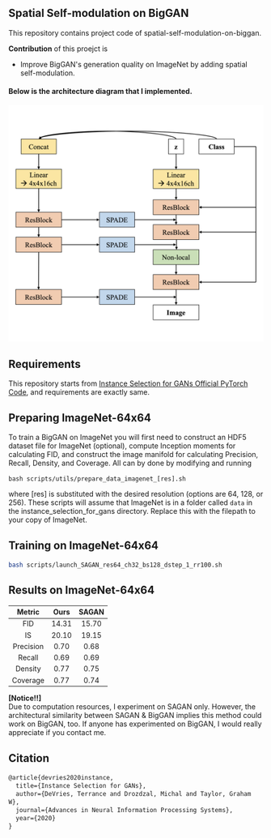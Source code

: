## Spatial Self-modulation on BigGAN

This repository contains project code of spatial-self-modulation-on-biggan.

**Contribution** of this proejct is
* Improve BigGAN's generation quality on ImageNet by adding spatial self-modulation.

#### Below is the architecture diagram that I implemented.
![img](img_arch.png)

## Requirements

This repository starts from <a href="https://github.com/uoguelph-mlrg/instance_selection_for_gans">Instance Selection for GANs Official PyTorch Code</a>, and requirements are exactly same.

## Preparing ImageNet-64x64

To train a BigGAN on ImageNet you will first need to construct an HDF5 dataset file for ImageNet (optional), compute Inception moments for calculating FID, and construct the image manifold for calculating Precision, Recall, Density, and Coverage. All can by done by modifying and running 
```
bash scripts/utils/prepare_data_imagenet_[res].sh
```
where [res] is substituted with the desired resolution (options are 64, 128, or 256). These scripts will assume that ImageNet is in a folder called `data` in the instance_selection_for_gans directory. Replace this with the filepath to your copy of ImageNet. 

## Training on ImageNet-64x64

```.bash
bash scripts/launch_SAGAN_res64_ch32_bs128_dstep_1_rr100.sh
```

## Results on ImageNet-64x64

</ul>
<table>
<thead>
<tr>
<th align="center">Metric</th>
<th align="center">Ours</th>
<th align="center">SAGAN</th>
</tr>
</thead>
<tbody>
<tr>
<td align="center">FID</td>
<td align="center">14.31</td>
<td align="center">15.70</td>
</tr>
<tr>
<td align="center">IS</td>
<td align="center">20.10</td>
<td align="center">19.15</td>
</tr>
<tr>
<td align="center">Precision</td>
<td align="center">0.70</td>
<td align="center">0.68</td>
</tr> 
<tr>
<td align="center">Recall</td>
<td align="center">0.69</td>
<td align="center">0.69</td>
</tr> 
<tr>
<td align="center">Density</td>
<td align="center">0.77</td>
<td align="center">0.75</td>
</tr> 
<tr>
<td align="center">Coverage</td>
<td align="center">0.77</td>
<td align="center">0.74</td>
</tr> 
</tbody></table>


**[Notice!!]**  
Due to computation resources, I experiment on SAGAN only. However, the architectural similarity between SAGAN & BigGAN implies this method could work on BigGAN, too. If anyone has experimented on BigGAN, I would really appreciate if you contact me.

## Citation

```
@article{devries2020instance,
  title={Instance Selection for GANs},
  author={DeVries, Terrance and Drozdzal, Michal and Taylor, Graham W},
  journal={Advances in Neural Information Processing Systems},
  year={2020}
}
```
